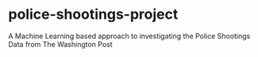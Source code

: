 # police-shootings-project
A Machine Learning based approach to investigating the Police Shootings Data from The Washington Post
